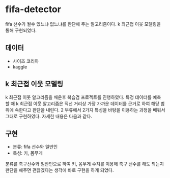 # fifa-detector

fifa 선수가 될수 있느냐 없느냐를 판단해 주는 알고리즘이다. k 최근접 이웃 모델링을 통해 구현되었다.

## 데이터

* 사이즈 코리아 
* kaggle

## k 최근접 이웃 모델링

k 최근접 이웃 알고리즘을 배운후 복습겸 프로젝트를 진행하였다. 특정 데이터를 예측 할 때
k 최근접 이웃 알고리즘은 직선 거리상 가장 가까운 데이터를 근거로 하여 해당 범위에 속한다고 판단을 내린다. 
2 부류에서 2가지 특성을 바탕을 이용하는 과정을 배워서 그대로 구현하였다. 자세한 내용은 다음과 같다.

## 구현

* 분류: fifa 선수와 일반인
* 특성: 키, 몸무게

분류를 축구선수와 일반인으로 하여 키, 몸무게 수치를 이용해 축구 선수를 해도 되는지 판단을 해주면 괜찮겠다는 생각에 바로 구현을 하게 되었다.
